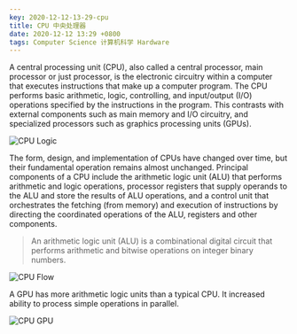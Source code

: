 ```yaml
---
key: 2020-12-12-13-29-cpu
title: CPU 中央处理器
date: 2020-12-12 13:29 +0800
tags: Computer Science 计算机科学 Hardware
---
```


A central processing unit (CPU), also called a central processor,
main processor or just processor, is the electronic circuitry within a computer that executes instructions that make up a computer program. The CPU performs basic arithmetic, logic, controlling, and input/output (I/O) operations specified by the instructions in the program. This contrasts with external components such as main memory and I/O circuitry, and specialized processors such as graphics processing units (GPUs).

![CPU Logic](https://tenetai.com/iclass/cpulogic.png)

The form, design, and implementation of CPUs have changed over time, but their fundamental operation remains almost unchanged.
Principal components of a CPU include the arithmetic logic unit (ALU) that performs arithmetic and logic operations, processor registers that supply operands to the ALU and store the results of ALU operations, and a control unit that orchestrates the fetching (from memory) and execution of instructions by directing the coordinated operations of the ALU, registers and other components.

> An arithmetic logic unit (ALU) is a combinational digital circuit that performs arithmetic and bitwise operations on integer binary numbers.

![CPU Flow](https://tenetai.com/iclass/cpuflow.png)

A GPU has more arithmetic logic units than a typical CPU.
It increased ability to process simple operations in parallel.

![CPU GPU](https://tenetai.com/iclass/cpugpu.png)

<!--more-->
